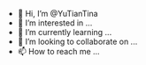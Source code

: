 - 👋 Hi, I’m @YuTianTina
- 👀 I’m interested in ...
- 🌱 I’m currently learning ...
- 💞️ I’m looking to collaborate on ...
- 📫 How to reach me ...

<!---
YuTianTina is a ✨ special ✨ repository because its `README.md` (this file) appears on your GitHub profile.
You can click the Preview link to take a look at your changes.
--->
